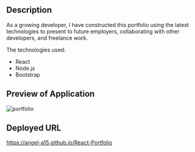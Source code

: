 ## Description
As a growing developer, I have constructed this portfolio using the latest
technologies to present to future employers, collaborating with other developers,
and freelance work. 

The technologies used:
  * React
  * Node.js
  * Bootstrap
  
 ## Preview of Application
 ![portfolio](https://user-images.githubusercontent.com/106582411/209045019-7dc6b13d-279b-4c20-9097-27e33b45087a.jpeg)


## Deployed URL
https://angel-a15.github.io/React-Portfolio
